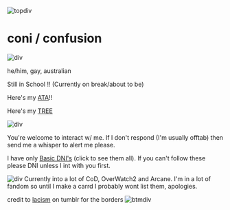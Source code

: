 ![topdiv](https://64.media.tumblr.com/34de2ee04785cba4c011f3a0e8974adc/c66445df1a34b26b-eb/s2048x3072/aae501cd31d840750de064a4358edd591f1536d9.pnj)

# coni / confusion

![div](https://64.media.tumblr.com/e9e301b509f4f80141a8a0ccbfdc6493/c66445df1a34b26b-73/s400x600/bc3fcc11a87d878d93f51e87b6346e64ca93c3a1.pnj)

he/him, gay, australian

Still in School !! (Currently on break/about to be) 

Here's my [ATA](https://confusionnn.atabook.org/)!! 

Here's my [TREE](https://colormytree.me/2024/01JEFNXN8RAH7EDCZBWYPGV7M1)  

![div](https://64.media.tumblr.com/e9e301b509f4f80141a8a0ccbfdc6493/c66445df1a34b26b-73/s400x600/bc3fcc11a87d878d93f51e87b6346e64ca93c3a1.pnj)

You're welcome to interact w/ me. If I don't respond (I'm usually offtab) then send me a whisper to alert me please. 

I have only [Basic DNI's](https://basic-dni.crd.co/) (click to see them all). If you can't follow these please DNI unless I int with you first.

![div](https://64.media.tumblr.com/e9e301b509f4f80141a8a0ccbfdc6493/c66445df1a34b26b-73/s400x600/bc3fcc11a87d878d93f51e87b6346e64ca93c3a1.pnj)
Currently into a lot of CoD, OverWatch2 and Arcane. I'm in a lot of fandom so until I make a carrd I probably wont list them, apologies. 



credit to [lacism](https://www.tumblr.com/lacism) on tumblr for the borders
![btmdiv](https://64.media.tumblr.com/6e12690b1166c3b95959f4afcdc6282e/c66445df1a34b26b-ae/s2048x3072/0e544cbd37a49bd1d25a046da2abdeab7bd8ba67.pnj)
